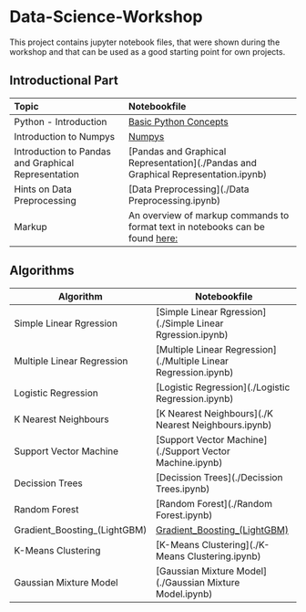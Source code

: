 # Data-Science-Workshop
This project contains jupyter notebook files, that were shown during the workshop
and that can be used as a good starting point for own projects.

## Introductional Part

| Topic | Notebookfile |
:---|:---
| Python - Introduction | [Basic Python Concepts](./Basic%20Python%20Concepts.ipynb) |
| Introduction to Numpys | [Numpys](./Numpys.ipynb) |
| Introduction to Pandas and Graphical Representation | [Pandas and Graphical Representation](./Pandas and Graphical Representation.ipynb) |
| Hints on Data Preprocessing | [Data Preprocessing](./Data Preprocessing.ipynb) |
| Markup | An overview of markup commands to format text in notebooks can be found [here:](https://github.com/adam-p/markdown-here/wiki/Markdown-Cheatsheet) |

## Algorithms
Algorithm | Notebookfile |
--- | ---
| Simple Linear Rgression | [Simple Linear Rgression](./Simple Linear Rgression.ipynb) |
| Multiple Linear Regression | [Multiple Linear Regression](./Multiple Linear Regression.ipynb) |
| Logistic Regression | [Logistic Regression](./Logistic Regression.ipynb) |
| K Nearest Neighbours | [K Nearest Neighbours](./K Nearest Neighbours.ipynb) |
| Support Vector Machine | [Support Vector Machine](./Support Vector Machine.ipynb) |
| Decission Trees | [Decission Trees](./Decission Trees.ipynb) |
| Random Forest | [Random Forest](./Random Forest.ipynb) |
| Gradient_Boosting_(LightGBM) | [Gradient_Boosting_(LightGBM)](./Gradient_Boosting_(LightGBM).ipynb) |
| K-Means Clustering | [K-Means Clustering](./K-Means Clustering.ipynb) |
| Gaussian Mixture Model | [Gaussian Mixture Model](./Gaussian Mixture Model.ipynb) |
